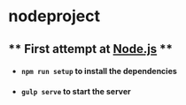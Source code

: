 # nodeproject
** First attempt at [Node.js](https://nodejs.org/en/) **
---
+ #### `npm run setup` to install the dependencies
+ #### `gulp serve` to start the server
